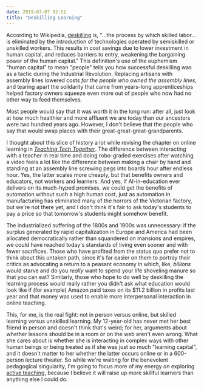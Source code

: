 ```yaml
---
date: 2019-07-07 02:51
title: "Deskilling Learning"
---
```


According to Wikipedia,
[deskilling](https://en.wikipedia.org/wiki/Deskilling) is,
"…the process by which skilled labor…is eliminated by
the introduction of technologies operated by semiskilled or unskilled workers.
This results in cost savings due to lower investment in human capital,
and reduces barriers to entry,
weakening the bargaining power of the human capital."
This definition's use of the euphemism "human capital" to mean "people"
tells you how successful deskilling was as a tactic during the Industrial Revolution.
Replacing artisans with assembly lines lowered costs *for the people who owned the assembly lines*,
and tearing apart the solidarity that came from years-long apprenticeships
helped factory owners squeeze even more out of people who now had no other way to feed themselves.

Most people would say that it was worth it in the long run:
after all,
just look at how much healthier and more affluent we are today
than our ancestors were two hundred years ago.
However,
I don't believe that the people who say that
would swap places with their great-great-great-grandparents.

I thought about this slice of history a lot
while revising the chapter on online learning in [*Teaching Tech Together*](http://teachtogether.tech).
The difference between interacting with a teacher in real time
and doing robo-graded exercises after watching a video
feels a lot like the difference between making a chair by hand
and standing at an assembly line screwing pegs into boards hour after endless hour.
Yes,
the latter scales more cheaply,
but that benefits owners and educators,
not workers and learners.
And yes,
if AI-in-education ever delivers on its much-hyped promises,
we could get the benefits of automation without such a high human cost,
just as automation in manufacturing has eliminated many of the horrors of the Victorian factory,
but we're not there yet,
and I don't think it's fair to ask today's students to pay a price
so that tomorrow's students might somehow benefit.

The industrialized suffering of the 1800s and 1900s was unnecessary:
if the surplus generated by rapid capitalization in Europe and America
had been allocated democratically rather than squandered on mansions and empires,
we could have reached today's standards of living even sooner and with fewer sacrifices.
Those who have profited from the status quo prefer not to think about this untaken path,
since it's far easier on them to portray their critics as advocating a return to a peasant economy
in which, like, *billions* would starve and do you *really* want to spend your life shoveling manure so that you can eat?
Similarly,
those who hope to do well by deskilling the learning process
would really rather you didn't ask what education would look like if (for example)
Amazon paid taxes on its $11.2 billion in profits last year
and that money was used to enable more interpersonal interaction in online teaching.

This,
for me,
is the real fight:
not in person versus online,
but skilled learning versus unskilled learning.
My 12-year-old has never met her best friend in person and doesn't think that's weird;
for her,
arguments about whether lessons should be in a room or on the web aren't even wrong.
What she cares about is whether she is interacting in complex ways with other human beings
or being treated as if she was just so much "learning capital",
and it doesn't matter to her whether the latter occurs online or in a 600-person lecture theater.
So while we're waiting for the benevolent pedagogical singularity,
I'm going to focus more of my energy on exploring [active teaching]({{site.github.url}}/2019/05/26/active-teaching.html),
because I believe it will raise up more skillful learners than anything else I could do.
